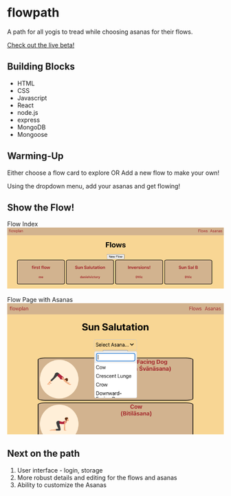 # flowpath
A path for all yogis to tread while choosing asanas for their flows.

[Check out the live beta!](https://jovial-hotteok-cbd4ac.netlify.app)

## Building Blocks
- HTML
- CSS
- Javascript
- React
- node.js
- express
- MongoDB
- Mongoose

## Warming-Up
Either choose a flow card to explore
OR
Add a new flow to make your own!

Using the dropdown menu, add your asanas and get flowing!

## Show the Flow!

Flow Index
![Flowpath Index](/frontend/public/flowpathindex.png)

Flow Page with Asanas
![Flow Page with Asanas](/frontend/public/flowpathwithasanaadd.png)

## Next on the path
1. User interface - login, storage
2. More robust details and editing for the flows and asanas
3. Ability to customize the Asanas
